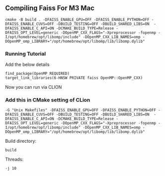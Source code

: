 ## Compiling Faiss For M3 Mac
```
cmake -B build . -DFAISS_ENABLE_GPU=OFF -DFAISS_ENABLE_PYTHON=OFF -DFAISS_ENABLE_CUVS=OFF -DBUILD_TESTING=OFF -DBUILD_SHARED_LIBS=ON  -DFAISS_ENABLE_C_API=ON -DCMAKE_BUILD_TYPE=Release -DFAISS_OPT_LEVEL=generic -DOpenMP_CXX_FLAGS="-Xpreprocessor -fopenmp -I/opt/homebrew/opt/libomp/include" -DOpenMP_CXX_LIB_NAMES=omp -DOpenMP_omp_LIBRARY="/opt/homebrew/opt/libomp/lib/libomp.dylib"
```

### Running Tutorial
Add the below details
```
find_package(OpenMP REQUIRED)
target_link_libraries(6-HNSW PRIVATE faiss OpenMP::OpenMP_CXX)
```

Now you can run via CLION

### Add this in CMake setting of CLion
```
-G "Unix Makefiles" -DFAISS_ENABLE_GPU=OFF -DFAISS_ENABLE_PYTHON=OFF -DFAISS_ENABLE_CUVS=OFF -DBUILD_TESTING=OFF -DBUILD_SHARED_LIBS=ON  -DFAISS_ENABLE_C_API=ON -DCMAKE_BUILD_TYPE=Release -DFAISS_OPT_LEVEL=generic -DOpenMP_CXX_FLAGS="-Xpreprocessor -fopenmp -I/opt/homebrew/opt/libomp/include" -DOpenMP_CXX_LIB_NAMES=omp -DOpenMP_omp_LIBRARY="/opt/homebrew/opt/libomp/lib/libomp.dylib"
```

Build directory:
```
build
```

Threads:
```
-j 10
```